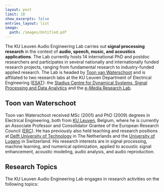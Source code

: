 ```yaml
---
layout: post
limit: 10
show_excerpts: false
entries_layout: list
image:
  path: /images/Untitled.pdf
---
```


The KU Leuven Audio Engineering Lab carries out **signal processing research** in the context of **audio, speech, music, and acoustics applications**. The Lab currently hosts 14 international PhD and postdoc researchers and participates in several nationally and internationally funded research projects, ranging from fundamental research to industry-funded applied research. The Lab is headed by [Toon van Waterschoot](toonvanwaterschoot.md) and is affiliated to two research labs at the KU Leuven Department of Electrical Engineering ([ESAT](https://www.esat.kuleuven.be/english/overview)): the [Stadius Centre for Dynamical Systems, Signal Processing and Data Analytics](https://www.esat.kuleuven.be/stadius/) and the [e-Media Research Lab](https://iiw.kuleuven.be/onderzoek/emedia/home).

## Toon van Waterschoot
Toon van Waterschoot received MSc (2001) and PhD (2009) degrees in Electrical Engineering, both from [KU Leuven](https://www.kuleuven.be/english/), Belgium, where he is currently an Associate Professor and Consolidator Grantee of the European Research Council ([ERC](https://erc.europa.eu)). He has previously also held teaching and research positions at [Delft University of Technology](https://www.tudelft.nl/en/) in The Netherlands and the [University of Lugano](https://www.usi.ch/en) in Switzerland. His research interests are in signal processing, machine learning, and numerical optimization, applied to acoustic signal enhancement, acoustic modeling, audio analysis, and audio reproduction.

## Research Topics
The KU Leuven Audio Engineering Lab engages in research activities on the following topics:
